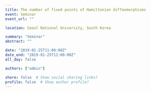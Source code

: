 ```yaml
---
title: The number of fixed points of Hamiltonian diffeomorphisms
event: Seminar
event_url: ""

location: Seoul National University, South Korea

summary: "Seminar"
abstract: ""

date: "2019-01-25T11:00:00Z"
date_end: "2019-01-25T12:00:00Z"
all_day: false

authors: ["admin"]

share: false  # Show social sharing links?
profile: false  # Show author profile?
---
```

